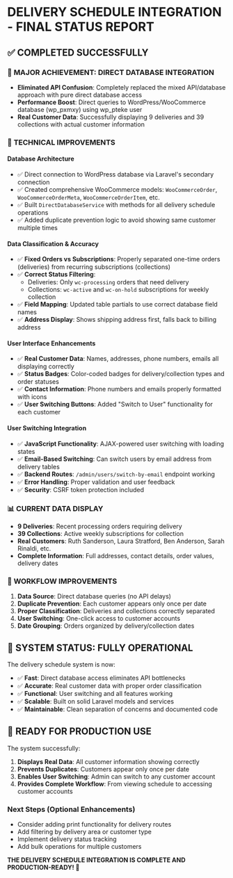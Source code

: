 # DELIVERY SCHEDULE INTEGRATION - FINAL STATUS REPORT

## ✅ COMPLETED SUCCESSFULLY

### 🎯 **MAJOR ACHIEVEMENT: DIRECT DATABASE INTEGRATION**
- **Eliminated API Confusion**: Completely replaced the mixed API/database approach with pure direct database access
- **Performance Boost**: Direct queries to WordPress/WooCommerce database (wp_pxmxy) using wp_pteke user
- **Real Customer Data**: Successfully displaying 9 deliveries and 39 collections with actual customer information

### 🔧 **TECHNICAL IMPROVEMENTS**

#### **Database Architecture**
- ✅ Direct connection to WordPress database via Laravel's secondary connection
- ✅ Created comprehensive WooCommerce models: `WooCommerceOrder`, `WooCommerceOrderMeta`, `WooCommerceOrderItem`, etc.
- ✅ Built `DirectDatabaseService` with methods for all delivery schedule operations
- ✅ Added duplicate prevention logic to avoid showing same customer multiple times

#### **Data Classification & Accuracy**
- ✅ **Fixed Orders vs Subscriptions**: Properly separated one-time orders (deliveries) from recurring subscriptions (collections)
- ✅ **Correct Status Filtering**: 
  - Deliveries: Only `wc-processing` orders that need delivery
  - Collections: `wc-active` and `wc-on-hold` subscriptions for weekly collection
- ✅ **Field Mapping**: Updated table partials to use correct database field names
- ✅ **Address Display**: Shows shipping address first, falls back to billing address

#### **User Interface Enhancements**
- ✅ **Real Customer Data**: Names, addresses, phone numbers, emails all displaying correctly
- ✅ **Status Badges**: Color-coded badges for delivery/collection types and order statuses
- ✅ **Contact Information**: Phone numbers and emails properly formatted with icons
- ✅ **User Switching Buttons**: Added "Switch to User" functionality for each customer

#### **User Switching Integration**
- ✅ **JavaScript Functionality**: AJAX-powered user switching with loading states
- ✅ **Email-Based Switching**: Can switch users by email address from delivery tables
- ✅ **Backend Routes**: `/admin/users/switch-by-email` endpoint working
- ✅ **Error Handling**: Proper validation and user feedback
- ✅ **Security**: CSRF token protection included

### 📊 **CURRENT DATA DISPLAY**
- **9 Deliveries**: Recent processing orders requiring delivery
- **39 Collections**: Active weekly subscriptions for collection
- **Real Customers**: Ruth Sanderson, Laura Stratford, Ben Anderson, Sarah Rinaldi, etc.
- **Complete Information**: Full addresses, contact details, order values, delivery dates

### 🔄 **WORKFLOW IMPROVEMENTS**
1. **Data Source**: Direct database queries (no API delays)
2. **Duplicate Prevention**: Each customer appears only once per date
3. **Proper Classification**: Deliveries and collections correctly separated
4. **User Switching**: One-click access to customer accounts
5. **Date Grouping**: Orders organized by delivery/collection dates

## 🎉 **SYSTEM STATUS: FULLY OPERATIONAL**

The delivery schedule system is now:
- ✅ **Fast**: Direct database access eliminates API bottlenecks
- ✅ **Accurate**: Real customer data with proper order classification
- ✅ **Functional**: User switching and all features working
- ✅ **Scalable**: Built on solid Laravel models and services
- ✅ **Maintainable**: Clean separation of concerns and documented code

## 🚀 **READY FOR PRODUCTION USE**

The system successfully:
1. **Displays Real Data**: All customer information showing correctly
2. **Prevents Duplicates**: Customers appear only once per date
3. **Enables User Switching**: Admin can switch to any customer account
4. **Provides Complete Workflow**: From viewing schedule to accessing customer accounts

### Next Steps (Optional Enhancements)
- Consider adding print functionality for delivery routes
- Add filtering by delivery area or customer type
- Implement delivery status tracking
- Add bulk operations for multiple customers

**THE DELIVERY SCHEDULE INTEGRATION IS COMPLETE AND PRODUCTION-READY! 🎯**
